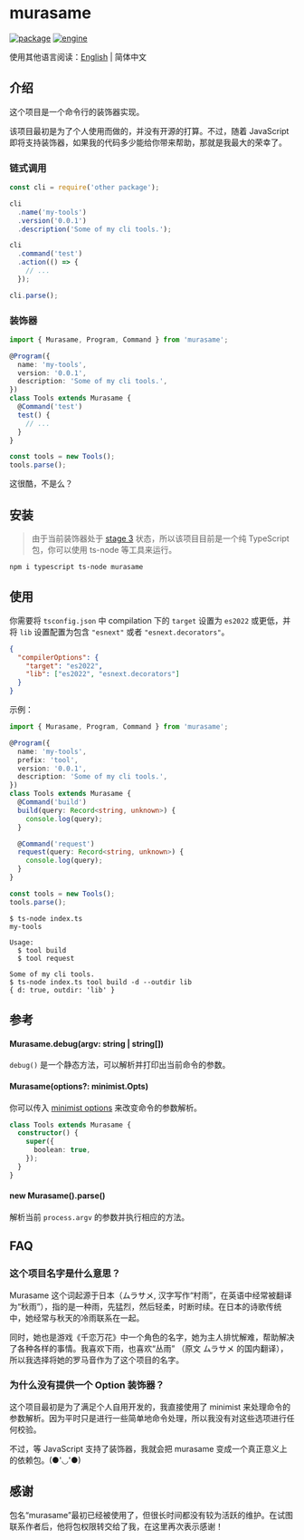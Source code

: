 # murasame

[![package](https://img.shields.io/npm/v/murasame?color=3CB371&label=murasame&style=flat-square&labelColor=FAFAFA&logo=npm)](https://www.npmjs.com/package/murasame)
[![engine](https://img.shields.io/node/v/murasame?color=339933&style=flat-square&labelColor=FAFAFA&logo=Node.js)](https://nodejs.org)

使用其他语言阅读：[English](./README.md) | 简体中文

## 介绍

这个项目是一个命令行的装饰器实现。

该项目最初是为了个人使用而做的，并没有开源的打算。不过，随着 JavaScript 即将支持装饰器，如果我的代码多少能给你带来帮助，那就是我最大的荣幸了。

### 链式调用

```javascript
const cli = require('other package');

cli
  .name('my-tools')
  .version('0.0.1')
  .description('Some of my cli tools.');

cli
  .command('test')
  .action(() => {
    // ...
  });

cli.parse();
```

### 装饰器

```typescript
import { Murasame, Program, Command } from 'murasame';

@Program({
  name: 'my-tools',
  version: '0.0.1',
  description: 'Some of my cli tools.',
})
class Tools extends Murasame {
  @Command('test')
  test() {
    // ...
  }
}

const tools = new Tools();
tools.parse();
```

这很酷，不是么？

## 安装

> 由于当前装饰器处于 [stage 3](https://github.com/tc39/proposal-decorators) 状态，所以该项目目前是一个纯 TypeScript 包，你可以使用 ts-node 等工具来运行。

```shell
npm i typescript ts-node murasame
```

## 使用

你需要将 `tsconfig.json` 中 compilation 下的 `target` 设置为 `es2022` 或更低，并将 `lib` 设置配置为包含 `"esnext"` 或者 `"esnext.decorators"`。

```json
{
  "compilerOptions": {
    "target": "es2022",
    "lib": ["es2022", "esnext.decorators"]
  }
}
```

示例：

```typescript
import { Murasame, Program, Command } from 'murasame';

@Program({
  name: 'my-tools',
  prefix: 'tool',
  version: '0.0.1',
  description: 'Some of my cli tools.',
})
class Tools extends Murasame {
  @Command('build')
  build(query: Record<string, unknown>) {
    console.log(query);
  }

  @Command('request')
  request(query: Record<string, unknown>) {
    console.log(query);
  }
}

const tools = new Tools();
tools.parse();
```

```shell
$ ts-node index.ts
my-tools

Usage:
  $ tool build
  $ tool request

Some of my cli tools.
$ ts-node index.ts tool build -d --outdir lib
{ d: true, outdir: 'lib' }
```

## 参考

#### Murasame.debug(argv: string | string[])

`debug()` 是一个静态方法，可以解析并打印出当前命令的参数。

#### Murasame(options?: minimist.Opts)

你可以传入 [minimist options](https://github.com/minimistjs/minimist#methods) 来改变命令的参数解析。

```typescript
class Tools extends Murasame {
  constructor() {
    super({
      boolean: true,
    });
  }
}
```

#### new Murasame().parse()

解析当前 `process.argv` 的参数并执行相应的方法。

## FAQ

### 这个项目名字是什么意思？

Murasame 这个词起源于日本（ムラサメ, 汉字写作“村雨”，在英语中经常被翻译为“秋雨”），指的是一种雨，先猛烈，然后轻柔，时断时续。在日本的诗歌传统中，她经常与秋天的冷雨联系在一起。

同时，她也是游戏《千恋万花》中一个角色的名字，她为主人排忧解难，帮助解决了各种各样的事情。我喜欢下雨，也喜欢“丛雨” （原文 ムラサメ 的国内翻译），所以我选择将她的罗马音作为了这个项目的名字。

### 为什么没有提供一个 Option 装饰器？

这个项目最初是为了满足个人自用开发的，我直接使用了 minimist 来处理命令的参数解析。因为平时只是进行一些简单地命令处理，所以我没有对这些选项进行任何校验。

不过，等 JavaScript 支持了装饰器，我就会把 murasame 变成一个真正意义上的依赖包。(●'◡'●)

## 感谢

包名“murasame”最初已经被使用了，但很长时间都没有较为活跃的维护。在试图联系作者后，他将包权限转交给了我，在这里再次表示感谢！
